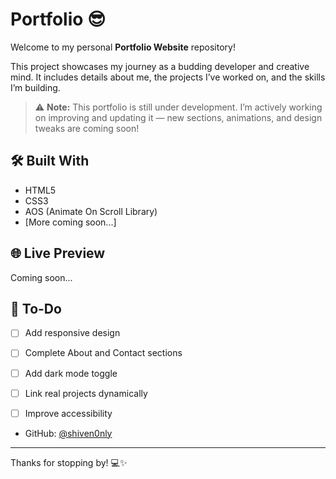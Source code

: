 # Portfolio 😎

Welcome to my personal **Portfolio Website** repository!

This project showcases my journey as a budding developer and creative mind. It includes details about me, the projects I’ve worked on, and the skills I’m building.

> ⚠️ **Note:** This portfolio is still under development. I’m actively working on improving and updating it — new sections, animations, and design tweaks are coming soon!

## 🛠️ Built With

- HTML5  
- CSS3  
- AOS (Animate On Scroll Library)  
- [More coming soon...]


## 🌐 Live Preview

Coming soon...

## 📌 To-Do

- [ ] Add responsive design
- [ ] Complete About and Contact sections
- [ ] Add dark mode toggle
- [ ] Link real projects dynamically
- [ ] Improve accessibility


- GitHub: [@shiven0nly](https://github.com/shiven0nly)
---

Thanks for stopping by! 💻✨

